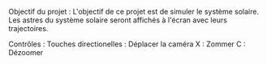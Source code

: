 Objectif du projet :
L'objectif de ce projet est de simuler le système solaire. Les astres du système solaire seront affichés à l'écran avec leurs trajectoires.

Contrôles :
Touches directionelles : Déplacer la caméra
X : Zommer
C : Dézoomer
